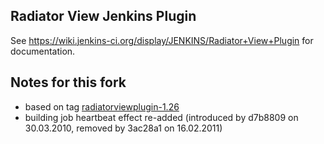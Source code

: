 Radiator View Jenkins Plugin
----------------------------

See https://wiki.jenkins-ci.org/display/JENKINS/Radiator+View+Plugin for documentation.

## Notes for this fork

* based on tag [radiatorviewplugin-1.26](https://github.com/jenkinsci/radiatorview-plugin/tree/radiatorviewplugin-1.26)
* building job heartbeat effect re-added (introduced by d7b8809 on 30.03.2010, removed by 3ac28a1 on 16.02.2011)

